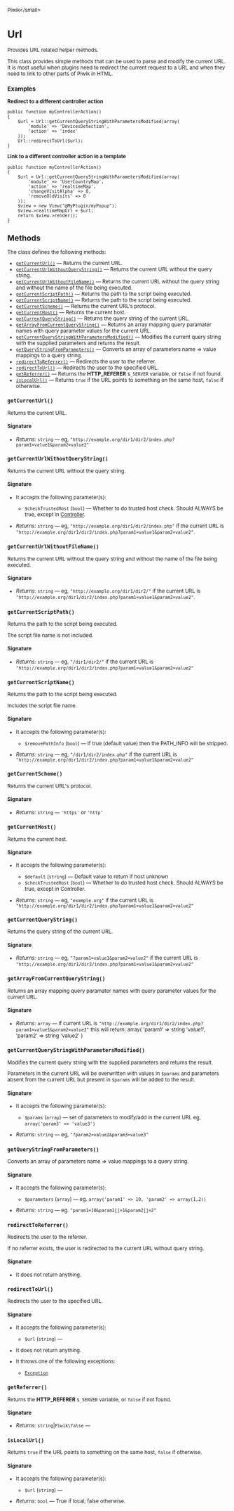 <small>Piwik\</small>

Url
===

Provides URL related helper methods.

This class provides simple methods that can be used to parse and modify
the current URL. It is most useful when plugins need to redirect the current
request to a URL and when they need to link to other parts of Piwik in
HTML.

### Examples

**Redirect to a different controller action**

    public function myControllerAction()
    {
        $url = Url::getCurrentQueryStringWithParametersModified(array(
            'module' => 'DevicesDetection',
            'action' => 'index'
        ));
        Url::redirectToUrl($url);
    }

**Link to a different controller action in a template**

    public function myControllerAction()
    {
        $url = Url::getCurrentQueryStringWithParametersModified(array(
            'module' => 'UserCountryMap',
            'action' => 'realtimeMap',
            'changeVisitAlpha' => 0,
            'removeOldVisits' => 0
        ));
        $view = new View("@MyPlugin/myPopup");
        $view->realtimeMapUrl = $url;
        return $view->render();
    }

Methods
-------

The class defines the following methods:

- [`getCurrentUrl()`](#getcurrenturl) &mdash; Returns the current URL.
- [`getCurrentUrlWithoutQueryString()`](#getcurrenturlwithoutquerystring) &mdash; Returns the current URL without the query string.
- [`getCurrentUrlWithoutFileName()`](#getcurrenturlwithoutfilename) &mdash; Returns the current URL without the query string and without the name of the file being executed.
- [`getCurrentScriptPath()`](#getcurrentscriptpath) &mdash; Returns the path to the script being executed.
- [`getCurrentScriptName()`](#getcurrentscriptname) &mdash; Returns the path to the script being executed.
- [`getCurrentScheme()`](#getcurrentscheme) &mdash; Returns the current URL's protocol.
- [`getCurrentHost()`](#getcurrenthost) &mdash; Returns the current host.
- [`getCurrentQueryString()`](#getcurrentquerystring) &mdash; Returns the query string of the current URL.
- [`getArrayFromCurrentQueryString()`](#getarrayfromcurrentquerystring) &mdash; Returns an array mapping query paramater names with query parameter values for the current URL.
- [`getCurrentQueryStringWithParametersModified()`](#getcurrentquerystringwithparametersmodified) &mdash; Modifies the current query string with the supplied parameters and returns the result.
- [`getQueryStringFromParameters()`](#getquerystringfromparameters) &mdash; Converts an array of parameters name => value mappings to a query string.
- [`redirectToReferrer()`](#redirecttoreferrer) &mdash; Redirects the user to the referrer.
- [`redirectToUrl()`](#redirecttourl) &mdash; Redirects the user to the specified URL.
- [`getReferrer()`](#getreferrer) &mdash; Returns the **HTTP_REFERER** `$_SERVER` variable, or `false` if not found.
- [`isLocalUrl()`](#islocalurl) &mdash; Returns `true` if the URL points to something on the same host, `false` if otherwise.

<a name="getcurrenturl" id="getcurrenturl"></a>
<a name="getCurrentUrl" id="getCurrentUrl"></a>
### `getCurrentUrl()`

Returns the current URL.

#### Signature


- *Returns:*  `string` &mdash;
    eg, `"http://example.org/dir1/dir2/index.php?param1=value1&param2=value2"`

<a name="getcurrenturlwithoutquerystring" id="getcurrenturlwithoutquerystring"></a>
<a name="getCurrentUrlWithoutQueryString" id="getCurrentUrlWithoutQueryString"></a>
### `getCurrentUrlWithoutQueryString()`

Returns the current URL without the query string.

#### Signature

-  It accepts the following parameter(s):
    - `$checkTrustedHost` (`bool`) &mdash;
       Whether to do trusted host check. Should ALWAYS be true, except in [Controller](/api-reference/Piwik/Plugin/Controller).

- *Returns:*  `string` &mdash;
    eg, `"http://example.org/dir1/dir2/index.php"` if the current URL is `"http://example.org/dir1/dir2/index.php?param1=value1&param2=value2"`.

<a name="getcurrenturlwithoutfilename" id="getcurrenturlwithoutfilename"></a>
<a name="getCurrentUrlWithoutFileName" id="getCurrentUrlWithoutFileName"></a>
### `getCurrentUrlWithoutFileName()`

Returns the current URL without the query string and without the name of the file being executed.

#### Signature


- *Returns:*  `string` &mdash;
    eg, `"http://example.org/dir1/dir2/"` if the current URL is `"http://example.org/dir1/dir2/index.php?param1=value1&param2=value2"`.

<a name="getcurrentscriptpath" id="getcurrentscriptpath"></a>
<a name="getCurrentScriptPath" id="getCurrentScriptPath"></a>
### `getCurrentScriptPath()`

Returns the path to the script being executed.

The script file name is not included.

#### Signature


- *Returns:*  `string` &mdash;
    eg, `"/dir1/dir2/"` if the current URL is `"http://example.org/dir1/dir2/index.php?param1=value1&param2=value2"`

<a name="getcurrentscriptname" id="getcurrentscriptname"></a>
<a name="getCurrentScriptName" id="getCurrentScriptName"></a>
### `getCurrentScriptName()`

Returns the path to the script being executed.

Includes the script file name.

#### Signature

-  It accepts the following parameter(s):
    - `$removePathInfo` (`bool`) &mdash;
       If true (default value) then the PATH_INFO will be stripped.

- *Returns:*  `string` &mdash;
    eg, `"/dir1/dir2/index.php"` if the current URL is `"http://example.org/dir1/dir2/index.php?param1=value1&param2=value2"`

<a name="getcurrentscheme" id="getcurrentscheme"></a>
<a name="getCurrentScheme" id="getCurrentScheme"></a>
### `getCurrentScheme()`

Returns the current URL's protocol.

#### Signature


- *Returns:*  `string` &mdash;
    `'https'` or `'http'`

<a name="getcurrenthost" id="getcurrenthost"></a>
<a name="getCurrentHost" id="getCurrentHost"></a>
### `getCurrentHost()`

Returns the current host.

#### Signature

-  It accepts the following parameter(s):
    - `$default` (`string`) &mdash;
       Default value to return if host unknown
    - `$checkTrustedHost` (`bool`) &mdash;
       Whether to do trusted host check. Should ALWAYS be true, except in Controller.

- *Returns:*  `string` &mdash;
    eg, `"example.org"` if the current URL is `"http://example.org/dir1/dir2/index.php?param1=value1&param2=value2"`

<a name="getcurrentquerystring" id="getcurrentquerystring"></a>
<a name="getCurrentQueryString" id="getCurrentQueryString"></a>
### `getCurrentQueryString()`

Returns the query string of the current URL.

#### Signature


- *Returns:*  `string` &mdash;
    eg, `"?param1=value1&param2=value2"` if the current URL is `"http://example.org/dir1/dir2/index.php?param1=value1&param2=value2"`

<a name="getarrayfromcurrentquerystring" id="getarrayfromcurrentquerystring"></a>
<a name="getArrayFromCurrentQueryString" id="getArrayFromCurrentQueryString"></a>
### `getArrayFromCurrentQueryString()`

Returns an array mapping query paramater names with query parameter values for the current URL.

#### Signature


- *Returns:*  `array` &mdash;
    If current URL is `"http://example.org/dir1/dir2/index.php?param1=value1&param2=value2"` this will return: array( 'param1' => string 'value1', 'param2' => string 'value2' )

<a name="getcurrentquerystringwithparametersmodified" id="getcurrentquerystringwithparametersmodified"></a>
<a name="getCurrentQueryStringWithParametersModified" id="getCurrentQueryStringWithParametersModified"></a>
### `getCurrentQueryStringWithParametersModified()`

Modifies the current query string with the supplied parameters and returns the result.

Parameters in the current URL will be overwritten with values
in `$params` and parameters absent from the current URL but present in `$params`
will be added to the result.

#### Signature

-  It accepts the following parameter(s):
    - `$params` (`array`) &mdash;
       set of parameters to modify/add in the current URL eg, `array('param3' => 'value3')`

- *Returns:*  `string` &mdash;
    eg, `"?param2=value2&param3=value3"`

<a name="getquerystringfromparameters" id="getquerystringfromparameters"></a>
<a name="getQueryStringFromParameters" id="getQueryStringFromParameters"></a>
### `getQueryStringFromParameters()`

Converts an array of parameters name => value mappings to a query string.

#### Signature

-  It accepts the following parameter(s):
    - `$parameters` (`array`) &mdash;
       eg. `array('param1' => 10, 'param2' => array(1,2))`

- *Returns:*  `string` &mdash;
    eg. `"param1=10&param2[]=1&param2[]=2"`

<a name="redirecttoreferrer" id="redirecttoreferrer"></a>
<a name="redirectToReferrer" id="redirectToReferrer"></a>
### `redirectToReferrer()`

Redirects the user to the referrer.

If no referrer exists, the user is redirected
to the current URL without query string.

#### Signature

- It does not return anything.

<a name="redirecttourl" id="redirecttourl"></a>
<a name="redirectToUrl" id="redirectToUrl"></a>
### `redirectToUrl()`

Redirects the user to the specified URL.

#### Signature

-  It accepts the following parameter(s):
    - `$url` (`string`) &mdash;
      
- It does not return anything.
- It throws one of the following exceptions:
    - [`Exception`](http://php.net/class.Exception)

<a name="getreferrer" id="getreferrer"></a>
<a name="getReferrer" id="getReferrer"></a>
### `getReferrer()`

Returns the **HTTP_REFERER** `$_SERVER` variable, or `false` if not found.

#### Signature


- *Returns:*  `string`|`Piwik\false` &mdash;
    

<a name="islocalurl" id="islocalurl"></a>
<a name="isLocalUrl" id="isLocalUrl"></a>
### `isLocalUrl()`

Returns `true` if the URL points to something on the same host, `false` if otherwise.

#### Signature

-  It accepts the following parameter(s):
    - `$url` (`string`) &mdash;
      

- *Returns:*  `bool` &mdash;
    True if local; false otherwise.

